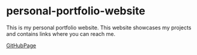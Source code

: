 # personal-portfolio-website

This is my personal portfolio website. This website showcases my projects and contains links where you can reach me. 

[GitHubPage](https://evanahdout.github.io/personal-portfolio-website/)

